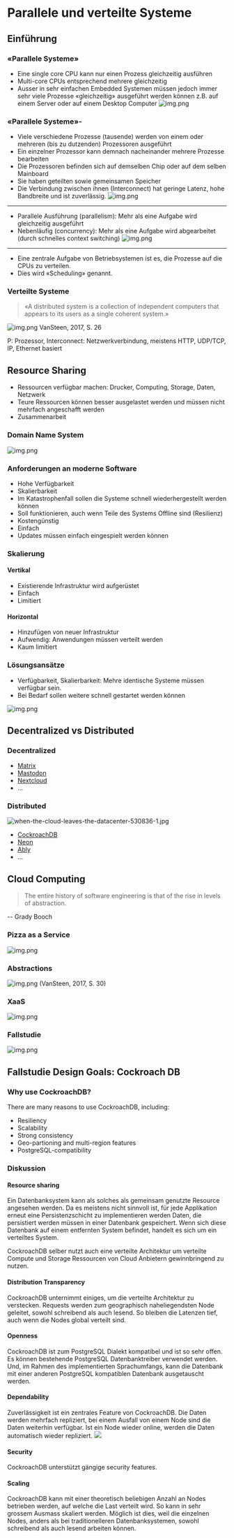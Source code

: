 <!-- headingDivider: 3 -->
# Parallele und verteilte Systeme
## Einführung
### «Parallele Systeme»
- Eine single core CPU kann nur einen Prozess gleichzeitig ausführen
- Multi-core CPUs entsprechend mehrere gleichzeitig
- Ausser in sehr einfachen Embedded Systemen müssen jedoch immer sehr viele Prozesse «gleichzeitig» ausgeführt werden können z.B. auf einem Server oder auf einem Desktop Computer
![img.png](htop.png)

### «Parallele Systeme»- 

- Viele verschiedene Prozesse (tausende) werden von einem oder mehreren (bis zu dutzenden) Prozessoren ausgeführt
- Ein einzelner Prozessor kann demnach nacheinander mehrere Prozesse bearbeiten
- Die Prozessoren befinden sich auf demselben Chip oder auf dem selben Mainboard
- Sie haben geteilten sowie gemeinsamen Speicher
- Die Verbindung zwischen ihnen (Interconnect) hat geringe Latenz, hohe Bandbreite und ist zuverlässig.
![img.png](parallelSystems)

---

- Parallele Ausführung (parallelism): Mehr als eine Aufgabe wird gleichzeitig ausgeführt
- Nebenläufig (concurrency): Mehr als eine Aufgabe wird abgearbeitet (durch schnelles context switching)
![img.png](concurrent_vs_parallel.png)

---

- Eine zentrale Aufgabe von Betriebsystemen ist es, die Prozesse auf die CPUs zu verteilen.
- Dies wird «Scheduling» genannt.

### Verteilte Systeme

> «A distributed system is a collection of independent computers that appears to its users as a single coherent system.»

![img.png](DistributedSystem.png)
VanSteen, 2017, S. 26

P: Prozessor,
Interconnect: Netzwerkverbindung, meistens HTTP, UDP/TCP, IP, Ethernet basiert


## Resource Sharing
- Ressourcen verfügbar machen: Drucker, Computing, Storage, Daten, Netzwerk
- Teure Ressourcen können besser ausgelastet werden und müssen nicht mehrfach angeschafft werden
- Zusammenarbeit

### Domain Name System
![img.png](DomainNameSystem)


### Anforderungen an moderne Software

- Hohe Verfügbarkeit
- Skalierbarkeit
- Im Katastrophenfall sollen die Systeme schnell wiederhergestellt werden können
- Soll funktionieren, auch wenn Teile des Systems Offline sind (Resilienz)
- Kostengünstig
- Einfach
- Updates müssen einfach eingespielt werden können

### Skalierung
#### Vertikal
- Existierende Infrastruktur wird aufgerüstet
- Einfach
- Limitiert

#### Horizontal
- Hinzufügen von neuer Infrastruktur
- Aufwendig: Anwendungen müssen verteilt werden
- Kaum limitiert

### Lösungsansätze

- Verfügbarkeit, Skalierbarkeit: Mehre identische Systeme müssen verfügbar sein. 
- Bei Bedarf sollen weitere schnell gestartet werden können

![img.png](LoadBalancing.png)

## Decentralized vs Distributed

### Decentralized
- [Matrix](https://element.io/features/decentralised-matrix-network)
- [Mastodon](https://joinmastodon.org/)
- [Nextcloud](https://nextcloud.com/de/)
- ...

### Distributed
![when-the-cloud-leaves-the-datacenter-530836-1.jpg](when-the-cloud-leaves-the-datacenter-530836-1.jpg)
- [CockroachDB](https://www.cockroachlabs.com/product/)
- [Neon](https://neon.tech/)
- [Ably](https://ably.com/)
- ...

## Cloud Computing
> The entire history of software engineering is that of the rise in levels of abstraction.

-- Grady Booch


### Pizza as a Service

![img.png](PizzaAsAService.png)

### Abstractions
![img.png](Abstractions.png)
(VanSteen, 2017, S. 30)

### XaaS
![img.png](XaaS.png)


### Fallstudie

![img.png](CaseStudyDashboard.png)

## Fallstudie Design Goals: Cockroach DB
### Why use CockroachDB?
There are many reasons to use CockroachDB, including:
- Resiliency
- Scalability
- Strong consistency
- Geo-partioning and multi-region features
- PostgreSQL-compatibility

### Diskussion
#### Resource sharing
Ein Datenbanksystem kann als solches als gemeinsam genutzte Resource angesehen werden.
Da es meistens nicht sinnvoll ist, für jede Applikation erneut eine Persistenzschicht zu implementieren werden Daten, die persistiert werden müssen in einer Datenbank gespeichert.
Wenn sich diese Datenbank auf einem entfernten System befindet, handelt es sich um ein verteiltes System.

CockroachDB selber nutzt auch eine verteilte Architektur um verteilte Compute und Storage Ressourcen von Cloud Anbietern gewinnbringend zu nutzen.

#### Distribution Transparency
CockroachDB unternimmt einiges, um die verteilte Architektur zu verstecken.
Requests werden zum geographisch naheliegendsten Node geleitet, sowohl schreibend als auch lesend.
So bleiben die Latenzen tief, auch wenn die Nodes global verteilt sind.

#### Openness
CockroachDB ist zum PostgreSQL Dialekt kompatibel und ist so sehr offen.
Es können bestehende PostgreSQL Datenbanktreiber verwendet werden.
Und, im Rahmen des implementierten Sprachumfangs, kann die Datenbank mit einer anderen PostgreSQL kompatiblen Datenbank ausgetauscht werden.

#### Dependability
Zuverlässigkeit ist ein zentrales Feature von CockroachDB.
Die Daten werden mehrfach repliziert, bei einem Ausfall von einem Node sind die Daten weiterhin verfügbar.
Ist ein Node wieder online, werden die Daten automatisch wieder repliziert.
![](maintain-availability.png)

#### Security
CockroachDB unterstützt gängige security features.

#### Scaling
CockroachDB kann mit einer theoretisch beliebigen Anzahl an Nodes betrieben werden, auf welche die Last verteilt wird.
So kann in sehr grossem Ausmass skaliert werden.
Möglich ist dies, weil die einzelnen Nodes, anders als bei traditionelleren Datenbanksystemen, sowohl schreibend als auch lesend arbeiten können.